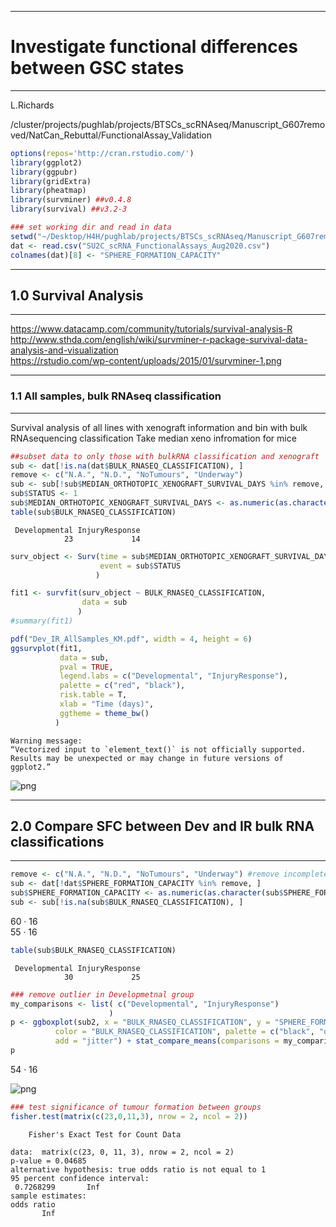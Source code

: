 
---
# Investigate functional differences between GSC states
---
L.Richards

/cluster/projects/pughlab/projects/BTSCs_scRNAseq/Manuscript_G607removed/NatCan_Rebuttal/FunctionalAssay_Validation


```R
options(repos='http://cran.rstudio.com/')
library(ggplot2)
library(ggpubr)
library(gridExtra)
library(pheatmap)
library(survminer) ##v0.4.8
library(survival) ##v3.2-3
```


```R
### set working dir and read in data
setwd("~/Desktop/H4H/pughlab/projects/BTSCs_scRNAseq/Manuscript_G607removed/NatCan_Rebuttal/FunctionalAssay_Validation")
dat <- read.csv("SU2C_scRNA_FunctionalAssays_Aug2020.csv")
colnames(dat)[8] <- "SPHERE_FORMATION_CAPACITY"
```

----
## 1.0 Survival Analysis
---
https://www.datacamp.com/community/tutorials/survival-analysis-R  
http://www.sthda.com/english/wiki/survminer-r-package-survival-data-analysis-and-visualization  
https://rstudio.com/wp-content/uploads/2015/01/survminer-1.png

---
### 1.1 All samples, bulk RNAseq classification
---

Survival analysis of all lines with xenograft information and bin with bulk RNAsequencing classification
Take median xeno infromation for mice


```R
##subset data to only those with bulkRNA classification and xenograft
sub <- dat[!is.na(dat$BULK_RNASEQ_CLASSIFICATION), ]
remove <- c("N.A.", "N.D.", "NoTumours", "Underway")
sub <- sub[!sub$MEDIAN_ORTHOTOPIC_XENOGRAFT_SURVIVAL_DAYS %in% remove, ]
sub$STATUS <- 1
sub$MEDIAN_ORTHOTOPIC_XENOGRAFT_SURVIVAL_DAYS <- as.numeric(as.character(sub$MEDIAN_ORTHOTOPIC_XENOGRAFT_SURVIVAL_DAYS))
table(sub$BULK_RNASEQ_CLASSIFICATION)
```



     Developmental InjuryResponse
                23             14



```R
surv_object <- Surv(time = sub$MEDIAN_ORTHOTOPIC_XENOGRAFT_SURVIVAL_DAYS,
                    event = sub$STATUS
                   )
```


```R
fit1 <- survfit(surv_object ~ BULK_RNASEQ_CLASSIFICATION,
                data = sub
               )
#summary(fit1)

```


```R
pdf("Dev_IR_AllSamples_KM.pdf", width = 4, height = 6)
ggsurvplot(fit1,
           data = sub,
           pval = TRUE,
           legend.labs = c("Developmental", "InjuryResponse"),
           palette = c("red", "black"),
           risk.table = T,
           xlab = "Time (days)",
           ggtheme = theme_bw()
          )
```

    Warning message:
    “Vectorized input to `element_text()` is not officially supported.
    Results may be unexpected or may change in future versions of ggplot2.”



![png](output_8_1.png)


---
## 2.0 Compare SFC between Dev and IR bulk RNA classifications
---


```R
remove <- c("N.A.", "N.D.", "NoTumours", "Underway") #remove incomplete values
sub <- dat[!dat$SPHERE_FORMATION_CAPACITY %in% remove, ]
sub$SPHERE_FORMATION_CAPACITY <- as.numeric(as.character(sub$SPHERE_FORMATION_CAPACITY))
sub <- sub[!is.na(sub$BULK_RNASEQ_CLASSIFICATION), ]
```


<style>
.list-inline {list-style: none; margin:0; padding: 0}
.list-inline>li {display: inline-block}
.list-inline>li:not(:last-child)::after {content: "\00b7"; padding: 0 .5ex}
</style>
<ol class=list-inline><li>60</li><li>16</li></ol>




<style>
.list-inline {list-style: none; margin:0; padding: 0}
.list-inline>li {display: inline-block}
.list-inline>li:not(:last-child)::after {content: "\00b7"; padding: 0 .5ex}
</style>
<ol class=list-inline><li>55</li><li>16</li></ol>




```R
table(sub$BULK_RNASEQ_CLASSIFICATION)
```



     Developmental InjuryResponse
                30             25



```R
### remove outlier in Developmetnal group
my_comparisons <- list( c("Developmental", "InjuryResponse")
                      )
p <- ggboxplot(sub2, x = "BULK_RNASEQ_CLASSIFICATION", y = "SPHERE_FORMATION_CAPACITY",
          color = "BULK_RNASEQ_CLASSIFICATION", palette = c("black", "darkblue", "red"),
          add = "jitter") + stat_compare_means(comparisons = my_comparisons, method = "t.test") # Add pairwise comparisons p-value
p
```


<style>
.list-inline {list-style: none; margin:0; padding: 0}
.list-inline>li {display: inline-block}
.list-inline>li:not(:last-child)::after {content: "\00b7"; padding: 0 .5ex}
</style>
<ol class=list-inline><li>54</li><li>16</li></ol>




![png](output_12_1.png)



```R
### test significance of tumour formation between groups
fisher.test(matrix(c(23,0,11,3), nrow = 2, ncol = 2))
```



    	Fisher's Exact Test for Count Data

    data:  matrix(c(23, 0, 11, 3), nrow = 2, ncol = 2)
    p-value = 0.04685
    alternative hypothesis: true odds ratio is not equal to 1
    95 percent confidence interval:
     0.7268299       Inf
    sample estimates:
    odds ratio
           Inf
